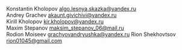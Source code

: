 Konstantin Kholopov algo.lesnya.skazka@yandex.ru<br>
Andrey Grachev akaunt.givichivi@yandex.ru<br>
Kirill Kholopov kir.kholopov@yandex.ru<br>
Maxim Stepanov maksim_stepanov_06@mail.ru<br>
Rodion Moiseev grachyovandryushka@yandex.ru
Rion Shekhovtsov rion01045@gmail.com
